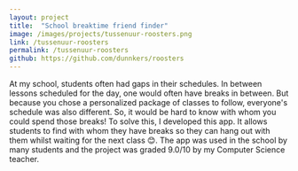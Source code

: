 ```yaml
---
layout: project
title:  "School breaktime friend finder"
image: /images/projects/tussenuur-roosters.png
link: /tussenuur-roosters
permalink: /tussenuur-roosters
github: https://github.com/dunnkers/roosters
---
```


At my school, students often had gaps in their schedules. In between lessons scheduled for the day, one would often have breaks in between. But because you chose a personalized package of classes to follow, everyone's schedule was also different. So, it would be hard to know with whom you could spend those breaks! To solve this, I developed this app. It allows students to find with whom they have breaks so they can hang out with them whilst waiting for the next class 😊. The app was used in the school by many students and the project was graded 9.0/10 by my Computer Science teacher.

